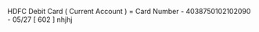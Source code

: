 HDFC Debit Card ( Current Account )  = Card Number - 4038750102102090 - 05/27  [ 602 ]                                                                                   nhjhj
